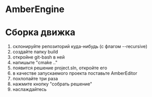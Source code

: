 # AmberEngine

# Сборка движка
1. склонируйте репозиторий куда-нибудь (с флагом --recursive)
2. создайте папку build
3. откройне git-bash в ней
4. напишыте "cmake .."
5. появится решение project.sln, откройте его
6. в качестве запускаемого проекта поставьте AmberEditor
7. похлопайте три раза
8. нажмите кнопку "собрать решение"
9. наслаждайтесь
